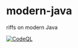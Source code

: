 # modern-java
riffs on modern Java

[![CodeQL](https://github.com/wsollers/modern-java/actions/workflows/github-code-scanning/codeql/badge.svg)](https://github.com/wsollers/modern-java/actions/workflows/github-code-scanning/codeql)

